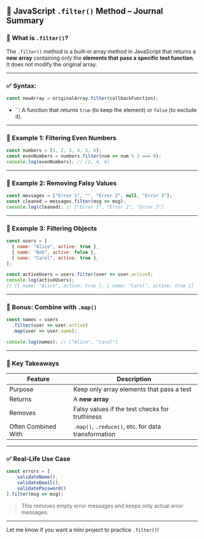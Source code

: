 ## 📘 JavaScript `.filter()` Method – Journal Summary

### 🔎 What is `.filter()`?

The `.filter()` method is a built-in array method in JavaScript that returns a **new array** containing only the **elements that pass a specific test function**. It does not modify the original array.

---

### ✅ Syntax:

```js
const newArray = originalArray.filter(callbackFunction);
```

- ``: A function that returns `true` (to keep the element) or `false` (to exclude it).

---

### 🧪 Example 1: Filtering Even Numbers

```js
const numbers = [1, 2, 3, 4, 5, 6];
const evenNumbers = numbers.filter(num => num % 2 === 0);
console.log(evenNumbers); // [2, 4, 6]
```

---

### 🧪 Example 2: Removing Falsy Values

```js
const messages = ["Error 1", "", "Error 2", null, "Error 3"];
const cleaned = messages.filter(msg => msg);
console.log(cleaned); // ["Error 1", "Error 2", "Error 3"]
```

---

### 🧪 Example 3: Filtering Objects

```js
const users = [
  { name: "Alice", active: true },
  { name: "Bob", active: false },
  { name: "Carol", active: true },
];

const activeUsers = users.filter(user => user.active);
console.log(activeUsers);
// [{ name: "Alice", active: true }, { name: "Carol", active: true }]
```

---

### 🧩 Bonus: Combine with `.map()`

```js
const names = users
  .filter(user => user.active)
  .map(user => user.name);

console.log(names); // ["Alice", "Carol"]
```

---

### 🧠 Key Takeaways

| Feature             | Description                                         |
| ------------------- | --------------------------------------------------- |
| Purpose             | Keep only array elements that pass a test           |
| Returns             | A **new array**                                     |
| Removes             | Falsy values if the test checks for truthiness      |
| Often Combined With | `.map()`, `.reduce()`, etc. for data transformation |

---

### ✅ Real-Life Use Case

```js
const errors = [
    validateName(),
    validateEmail(),
    validatePassword()
].filter(msg => msg);
```

> This removes empty error messages and keeps only actual error messages.

---

Let me know if you want a mini project to practice `.filter()`!

